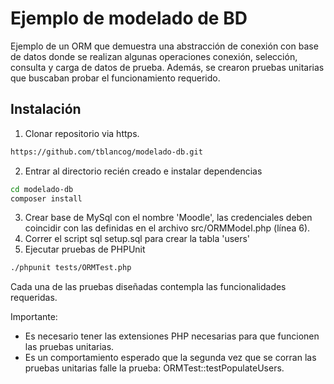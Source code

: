 # Ejemplo de modelado de BD

Ejemplo de un ORM que demuestra una abstracción de conexión con base de datos 
donde se realizan algunas operaciones conexión, selección, consulta y carga de 
datos de prueba.
Además, se crearon pruebas unitarias que buscaban probar el funcionamiento requerido.

## Instalación
1. Clonar repositorio via https.
```bash
https://github.com/tblancog/modelado-db.git
```
2. Entrar al directorio recién creado e instalar dependencias
```bash
cd modelado-db
composer install
```
3. Crear base de MySql con el nombre 'Moodle', las credenciales deben coincidir con las definidas en el archivo src/ORMModel.php (línea 6).
4. Correr el script sql setup.sql para crear la tabla 'users'
5. Ejecutar pruebas de PHPUnit
```bash
./phpunit tests/ORMTest.php
```
Cada una de las pruebas diseñadas contempla las funcionalidades requeridas.

Importante: 
* Es necesario tener las extensiones PHP necesarias para que funcionen las pruebas unitarias.
* Es un comportamiento esperado que la segunda vez que se corran las pruebas unitarias falle la prueba: ORMTest::testPopulateUsers.



